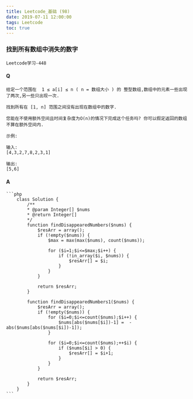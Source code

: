 ```yaml
---
title: Leetcode_基础 (98)
date: 2019-07-11 12:00:00
tags: Leetcode
toc: true
---
```


### 找到所有数组中消失的数字
    Leetcode学习-448

<!-- more -->

#### Q
    给定一个范围在  1 ≤ a[i] ≤ n ( n = 数组大小 ) 的 整型数组,数组中的元素一些出现了两次,另一些只出现一次.

    找到所有在 [1, n] 范围之间没有出现在数组中的数字.

    您能在不使用额外空间且时间复杂度为O(n)的情况下完成这个任务吗? 你可以假定返回的数组不算在额外空间内.

    示例:

    输入:
    [4,3,2,7,8,2,3,1]

    输出:
    [5,6]

#### A
    ```php
        class Solution {
            /**
            * @param Integer[] $nums
            * @return Integer[]
            */
            function findDisappearedNumbers($nums) {
                $resArr = array();
                if (!empty($nums)) {
                    $max = max(max($nums), count($nums));
                    
                    for ($i=1;$i<=$max;$i++) {
                        if (!in_array($i, $nums)) {
                            $resArr[] = $i;
                        }
                    }
                }
                
                return $resArr;
            }

            function findDisappearedNumbers1($nums) {
                $resArr = array();
                if (!empty($nums)) {          
                    for ($i=0;$i<=count($nums);$i++) {
                        $nums[abs($nums[$i])-1] =  - abs($nums[abs($nums[$i])-1]);
                    }
                    
                    for ($i=0;$i<=count($nums);++$i) {
                        if ($nums[$i] > 0) {
                            $resArr[] = $i+1;
                        }
                    }
                }
                
                return $resArr;
            }
        }
    ```
